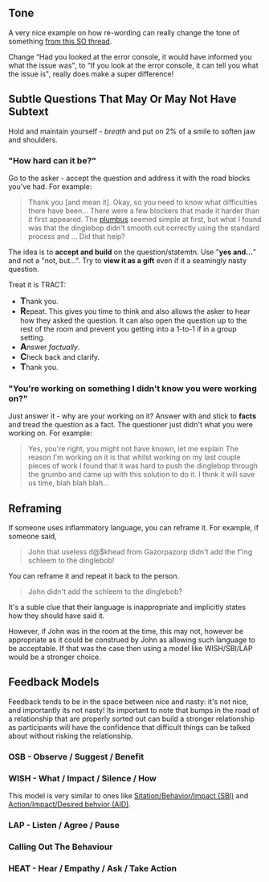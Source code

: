 ## Tone
A very nice example on how re-wording can really change the tone of
something [from this SO thread](http://meta.stackoverflow.com/questions/323579/am-i-being-too-snippy-or-how-should-one-treat-questions-where-op-doesnt-chec?cb=1).


Change <q>Had you looked at the error console, it would have informed you what the issue was</q>, to <q>If you look at the error console, it can tell you what the issue is</q>, really does make a super difference!


## Subtle Questions That May Or May Not Have Subtext
Hold and maintain yourself - *breath* and put on 2% of a smile to soften jaw and shoulders.

### "How hard can it be?"
Go to the asker - accept the question and address it with the road blocks you've had. For example:

> Thank you [and mean it]. Okay, so you need to know what difficulties there have been...
> There were a few blockers that made it harder than it first appeared.
> The [plumbus](https://youtu.be/SWMGd_rzRdY) seemed simple at first, but what I found was that the
> dinglebop didn't smooth out correctly using the standard process and ...
> Did that help?

The idea is to **accept and build** on the question/statemtn. Use "**yes and...**" and not a "not, but...".
Try to **view it as a gift** even if it a seamingly nasty question.

Treat it is TRACT:

* <span style="font-size: 120%;">**T**</span>hank you.
* <span style="font-size: 120%;">**R**</span>epeat.
  This gives you time to think and also allows the asker to hear how they asked the question. It can also open the
  question up to the rest of the room and prevent you getting into a 1-to-1 if in a group setting.
* <span style="font-size: 120%;">**A**</span>nswer *factually*.
* <span style="font-size: 120%;">**C**</span>heck back and clarify.
* <span style="font-size: 120%;">**T**</span>hank you.

### "You're working on something I didn't know you were working on?"
Just answer it - why are your working on it? Answer with and stick to **facts** and tread the question as a fact. The
questioner just didn't what you were working on. For example:

> Yes, you're right, you might not have known, let me explain The reason I'm working on it is that whilst
> working on my last couple pieces of work I found that it was hard to push the dinglebop through the grumbo
> and came up with this solution to do it. I think it will save us time, blah blah blah...

## Reframing
If someone uses inflammatory language, you can reframe it. For example, if someone said,

> John that useless d@$khead from Gazorpazorp didn't add the f'ing schleem to the dinglebob!

You can reframe it and repeat it back to the person.

> John didn't add the schleem to the dinglebob? 

It's a suble clue that their language is inappropriate and implicitly states how they should have said it.

However, if John was in the room at the time, this may not, however be appropriate as it could be construed by John
as allowing such language to be acceptable. If that was the case then using a model like WISH/SBI/LAP would be a
stronger choice.

## Feedback Models
Feedback tends to be in the space between nice and nasty: it's not nice, and importantly its not nasty! Its important
to note that bumps in the road of a relationship that are properly sorted out can build a stronger relationship as
participants will have the confidence that difficult things can be talked about without risking the relationship.

### OSB - Observe / Suggest / Benefit

### WISH - What / Impact / Silence / How
This model is very similar to ones like [Sitation/Behavior/Impact (SBI)](https://www.mindtools.com/pages/article/situation-behavior-impact-feedback.htm)
and [Action/Impact/Desired behvior (AID)](https://andiroberts.com/aid-feedback-model/).

### LAP - Listen / Agree / Pause

### Calling Out The Behaviour

### HEAT - Hear / Empathy / Ask / Take Action
